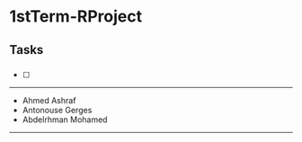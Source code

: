 # 1stTerm-RProject

## Tasks

### 
- [ ] 
---------

- Ahmed Ashraf
- Antonouse Gerges
- Abdelrhman Mohamed 


--------
